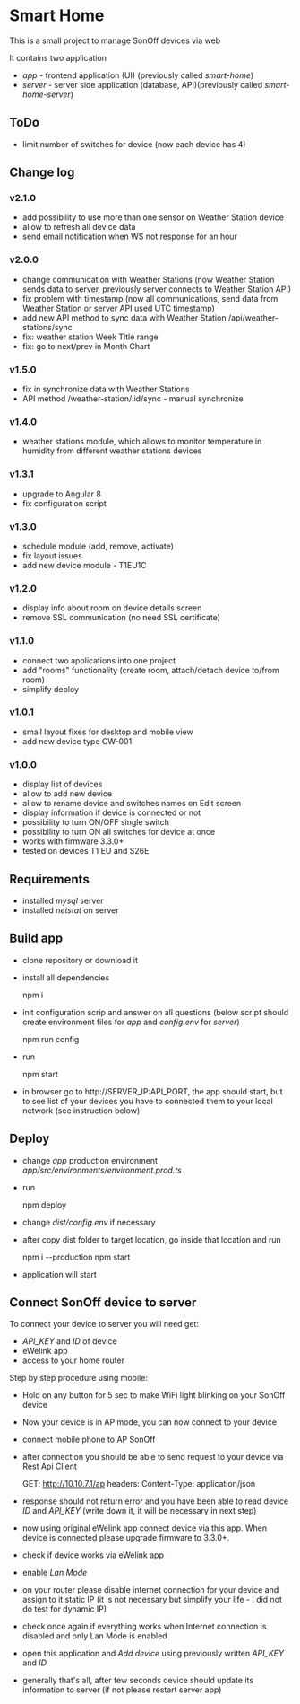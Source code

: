 # Smart Home

This is a small project to manage SonOff devices via web

It contains two application
 
 - _app_ - frontend application (UI) (previously called _smart-home_)
 - _server_ - server side application (database, API)(previously called _smart-home-server_) 

## ToDo

* limit number of switches for device (now each device has 4)

## Change log

### v2.1.0

- add possibility to use more than one sensor on Weather Station device
- allow to refresh all device data
- send email notification when WS not response for an hour

### v2.0.0

- change communication with Weather Stations (now Weather Station sends data to server, previously server connects to Weather Station API)
- fix problem with timestamp (now all communications, send data from Weather Station or server API used UTC timestamp)
- add new API method to sync data with Weather Station /api/weather-stations/sync
- fix: weather station Week Title range
- fix: go to next/prev in Month Chart

### v1.5.0

- fix in synchronize data with Weather Stations
- API method /weather-station/:id/sync - manual synchronize

### v1.4.0

- weather stations module, which allows to monitor temperature in humidity from different weather stations devices

### v1.3.1

- upgrade to Angular 8
- fix configuration script

### v1.3.0
- schedule module (add, remove, activate)
- fix layout issues
- add new device module - T1EU1C

### v1.2.0
- display info about room on device details screen
- remove SSL communication (no need SSL certificate)

### v1.1.0
- connect two applications into one project
- add "rooms" functionality (create room, attach/detach device to/from room)
- simplify deploy

### v1.0.1

* small layout fixes for desktop and mobile view
* add new device type CW-001

### v1.0.0
* display list of devices
* allow to add new device
* allow to rename device and switches names on Edit screen
* display information if device is connected or not
* possibility to turn ON/OFF single switch
* possibility to turn ON all switches for device at once
* works with firmware 3.3.0+
* tested on devices T1 EU and S26E

## Requirements

* installed _mysql_ server
* installed _netstat_ on server

## Build app

* clone repository or download it
* install all dependencies

    
    npm i

* init configuration scrip and answer on all questions (below script should create environment files for _app_ and _config.env_ for _server_) 


    npm run config
        
* run


    npm start
   
* in browser go to http://SERVER_IP:API_PORT, the app should start, but to see list of your devices you have to connected them to your local network (see instruction below)

## Deploy

* change _app_ production environment _app/src/environments/environment.prod.ts_
* run

    
    npm deploy    

* change _dist/config.env_ if necessary
* after copy dist folder to target location, go inside that location and run


    npm i --production
    npm start
    
* application will start 


## Connect SonOff device to server

To connect your device to server you will need get:
 
* _API_KEY_ and _ID_ of device
* eWelink app
* access to your home router

Step by step procedure using mobile:
 
* Hold on any button for 5 sec to make WiFi light blinking on your SonOff device
* Now your device is in AP mode, you can now connect to your device 
* connect mobile phone to AP SonOff
* after connection you should be able to send request to your device via Rest Api Client
    
    
    GET: http://10.10.7.1/ap
    headers: Content-Type: application/json

* response should not return error and you have been able to read device _ID_ and _API_KEY_ (write down it, it will be necessary in next step)
* now using original eWelink app connect device via this app. When device is connected please upgrade firmware to 3.3.0+.
* check if device works via eWelink app
* enable _Lan Mode_
* on your router please disable internet connection for your device and assign to it static IP (it is not necessary but simplify your life - I did not do test for dynamic IP)
* check once again if everything works when Internet connection is disabled and only Lan Mode is enabled
* open this application and _Add device_ using previously written _API_KEY_ and _ID_
* generally that's all, after few seconds device should update its information to server (if not please restart server app)
 
